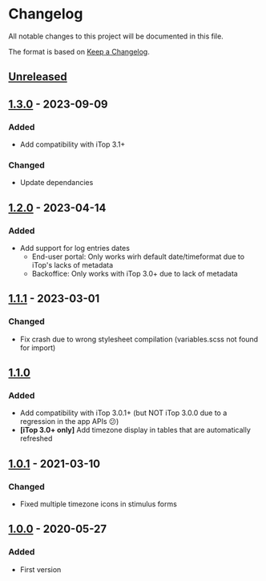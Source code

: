 # Changelog
All notable changes to this project will be documented in this file.

The format is based on [Keep a Changelog](https://keepachangelog.com/en/1.0.0/).

## [Unreleased]

## [1.3.0] - 2023-09-09
### Added
- Add compatibility with iTop 3.1+

### Changed
- Update dependancies

## [1.2.0] - 2023-04-14
### Added
- Add support for log entries dates
  - End-user portal: Only works wirh default date/timeformat due to iTop's lacks of metadata
  - Backoffice: Only works with iTop 3.0+ due to lack of metadata

## [1.1.1] - 2023-03-01
### Changed
- Fix crash due to wrong stylesheet compilation (variables.scss not found for import)

## [1.1.0]
### Added
- Add compatibility with iTop 3.0.1+ (but NOT iTop 3.0.0 due to a regression in the app APIs 😕)
- **[iTop 3.0+ only]** Add timezone display in tables that are automatically refreshed

## [1.0.1] - 2021-03-10
### Changed
- Fixed multiple timezone icons in stimulus forms

## [1.0.0] - 2020-05-27
### Added
- First version

[Unreleased]: https://github.com/Molkobain/itop-multiple-timezones-support/compare/v1.3.0...HEAD
[1.3.0]: https://github.com/Molkobain/itop-multiple-timezones-support/releases/tag/v1.3.0
[1.2.0]: https://github.com/Molkobain/itop-multiple-timezones-support/releases/tag/v1.2.0
[1.1.1]: https://github.com/Molkobain/itop-multiple-timezones-support/releases/tag/v1.1.1
[1.1.0]: https://github.com/Molkobain/itop-multiple-timezones-support/releases/tag/v1.1.0
[1.0.1]: https://github.com/Molkobain/itop-multiple-timezones-support/releases/tag/v1.0.1
[1.0.0]: https://github.com/Molkobain/itop-multiple-timezones-support/releases/tag/v1.0.0